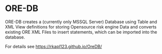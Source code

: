 # ORE-DB
ORE-DB creates a (currently only MSSQL Server) Database using Table and XML View definitions for storing Opensource risk engine Data and 
converts existing ORE XML Files to insert statements, which can be imported into the database.

For details see https://rkapl123.github.io/OreDB/